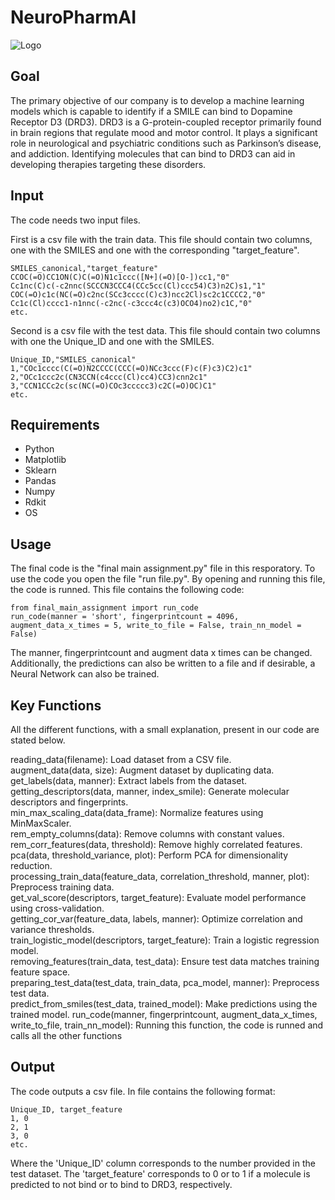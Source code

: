 # NeuroPharmAI
![Logo](https://github.com/user-attachments/assets/1db15093-a1c8-4b28-b3a2-541af3e6f2b0)




## Goal 
The primary objective of our company is to develop a machine learning models which is capable to identify if a SMILE can bind to Dopamine Receptor D3 (DRD3). DRD3 is a G-protein-coupled receptor primarily found in brain regions that regulate mood and motor control. It plays a significant role in neurological and psychiatric conditions such as Parkinson’s disease, and addiction. Identifying molecules that can bind to DRD3 can aid in developing therapies targeting these disorders.


## Input 

The code needs two input files. 

First is a csv file with the train data. This file should contain two columns, one with the SMILES and one with the corresponding "target_feature". 

```
SMILES_canonical,"target_feature"
CCOC(=O)CC1ON(C)C(=O)N1c1ccc([N+](=O)[O-])cc1,"0"
Cc1nc(C)c(-c2nnc(SCCCN3CCC4(CCc5cc(Cl)ccc54)C3)n2C)s1,"1"
COC(=O)c1c(NC(=O)c2nc(SCc3cccc(C)c3)ncc2Cl)sc2c1CCCC2,"0"
Cc1c(Cl)cccc1-n1nnc(-c2nc(-c3ccc4c(c3)OCO4)no2)c1C,"0"
etc.
```

Second is a csv file with the test data. This file should contain two columns with one the Unique_ID and one with the SMILES. 

```
Unique_ID,"SMILES_canonical"
1,"COc1cccc(C(=O)N2CCCC(CCC(=O)NCc3ccc(F)c(F)c3)C2)c1"
2,"OCc1ccc2c(CN3CCN(c4ccc(Cl)cc4)CC3)cnn2c1"
3,"CCN1CCc2c(sc(NC(=O)COc3ccccc3)c2C(=O)OC)C1"
etc.
```



## Requirements
- Python
- Matplotlib
- Sklearn
- Pandas
- Numpy
- Rdkit
- OS

## Usage
The final code is the "final main assignment.py" file in this resporatory. 
To use the code you open the file "run file.py". By opening and running this file, the code is runned. This file contains the following code:
```
from final_main_assignment import run_code
run_code(manner = 'short', fingerprintcount = 4096, augment_data_x_times = 5, write_to_file = False, train_nn_model = False)
```
The manner, fingerprintcount and augment data x times can be changed. Additionally, the predictions can also be written to a file and if desirable, a Neural Network can also be trained. 



## Key Functions
All the different functions, with a small explanation, present in our code are stated below. 


reading_data(filename): Load dataset from a CSV file.  
augment_data(data, size): Augment dataset by duplicating data.  
get_labels(data, manner): Extract labels from the dataset.  
getting_descriptors(data, manner, index_smile): Generate molecular descriptors and fingerprints.    
min_max_scaling_data(data_frame): Normalize features using MinMaxScaler.  
rem_empty_columns(data): Remove columns with constant values.  
rem_corr_features(data, threshold): Remove highly correlated features.  
pca(data, threshold_variance, plot): Perform PCA for dimensionality reduction.  
processing_train_data(feature_data, correlation_threshold, manner, plot): Preprocess training data.  
get_val_score(descriptors, target_feature): Evaluate model performance using cross-validation.  
getting_cor_var(feature_data, labels, manner): Optimize correlation and variance thresholds.  
train_logistic_model(descriptors, target_feature): Train a logistic regression model.  
removing_features(train_data, test_data): Ensure test data matches training feature space.  
preparing_test_data(test_data, train_data, pca_model, manner): Preprocess test data.  
predict_from_smiles(test_data, trained_model): Make predictions using the trained model. 
run_code(manner, fingerprintcount, augment_data_x_times, write_to_file, train_nn_model): Running this function, the code is runned and calls all the other functions

## Output 

The code outputs a csv file. In file contains the following format:
```
Unique_ID, target_feature
1, 0
2, 1
3, 0 
etc. 
```

Where the 'Unique_ID' column corresponds to the number provided in the test dataset. The 'target_feature' corresponds to 0 or to 1 if a molecule is predicted to not bind or to bind to DRD3, respectively. 

